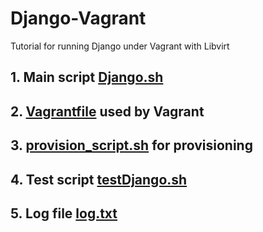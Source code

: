# Django-Vagrant
Tutorial for running Django under Vagrant with Libvirt

## 1. Main script <a href=Django.sh>Django.sh</a>
## 2. <a href=Vagrantfile>Vagrantfile</a> used by Vagrant
## 3. <a href=provision_script.sh>provision_script.sh</a> for provisioning
## 4. Test script <a href=testDjango.sh>testDjango.sh</a>
## 5. Log file <a href=log.txt>log.txt</a>
